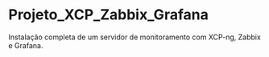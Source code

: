 # Projeto_XCP_Zabbix_Grafana
 Instalação completa de um servidor de monitoramento com XCP-ng, Zabbix e Grafana.
